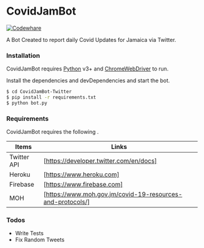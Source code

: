 # CovidJamBot
[![Codewhare](https://pbs.twimg.com/profile_images/1305344934283825152/KcGiYkMm_200x200.png)](https://codewhare.com)


A Bot Created to report daily Covid Updates for Jamaica via Twitter.

### Installation

CovidJamBot requires [Python](https://www.python.org/) v3+ and [ChromeWebDriver](https://chromedriver.chromium.org/downloads) to run.

Install the dependencies and devDependencies and start the bot.

```sh
$ cd CovidJamBot-Twitter
$ pip install -r requirements.txt
$ python bot.py
```


### Requirements

CovidJamBot requires the following .

| Items | Links |
| ------ | ------ |
| Twitter API | [https://developer.twitter.com/en/docs]|
| Heroku | [https://www.heroku.com] |
| Firebase | [https://www.firebase.com] |
| MOH | [https://www.moh.gov.jm/covid-19-resources-and-protocols/]|

### Todos

 - Write Tests
 - Fix Random Tweets






